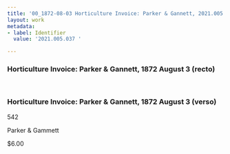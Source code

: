 ```yaml
---
title: '00_1872-08-03 Horticulture Invoice: Parker & Gannett, 2021.005.037 '
layout: work
metadata:
- label: Identifier
  value: '2021.005.037 '

---
```

<div class="pages">
<div id="page-1381352">
<h3><a name="page-1381352">Horticulture Invoice: Parker &amp; Gannett, 1872 August 3 (recto)</a></h3>
<div class="page-content">
</div>
</div>
<br />
<div id="page-1381353">
<h3><a name="page-1381353">Horticulture Invoice: Parker &amp; Gannett, 1872 August 3 (verso)</a></h3>
<div class="page-content">
<p>542</p>
<p>Parker &amp; Gammett</p>
<p>$6.00<span class='line-break'> </span></p>
</div>
</div>
<br />
</div>
